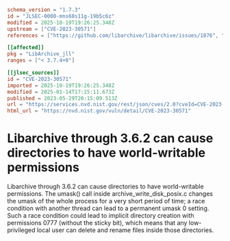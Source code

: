 ```toml
schema_version = "1.7.3"
id = "JLSEC-0000-mns68s11g-19b5c6z"
modified = 2025-10-19T19:26:25.348Z
upstream = ["CVE-2023-30571"]
references = ["https://github.com/libarchive/libarchive/issues/1876", "https://groups.google.com/g/libarchive-announce", "https://github.com/libarchive/libarchive/issues/1876", "https://groups.google.com/g/libarchive-announce"]

[[affected]]
pkg = "LibArchive_jll"
ranges = ["< 3.7.4+0"]

[[jlsec_sources]]
id = "CVE-2023-30571"
imported = 2025-10-19T19:26:25.348Z
modified = 2025-01-14T17:15:11.673Z
published = 2023-05-29T20:15:09.513Z
url = "https://services.nvd.nist.gov/rest/json/cves/2.0?cveId=CVE-2023-30571"
html_url = "https://nvd.nist.gov/vuln/detail/CVE-2023-30571"
```

# Libarchive through 3.6.2 can cause directories to have world-writable permissions

Libarchive through 3.6.2 can cause directories to have world-writable permissions. The umask() call inside archive_write_disk_posix.c changes the umask of the whole process for a very short period of time; a race condition with another thread can lead to a permanent umask 0 setting. Such a race condition could lead to implicit directory creation with permissions 0777 (without the sticky bit), which means that any low-privileged local user can delete and rename files inside those directories.

